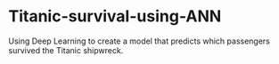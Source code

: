 # Titanic-survival-using-ANN
Using Deep Learning to create a model that predicts which passengers survived the Titanic shipwreck.
